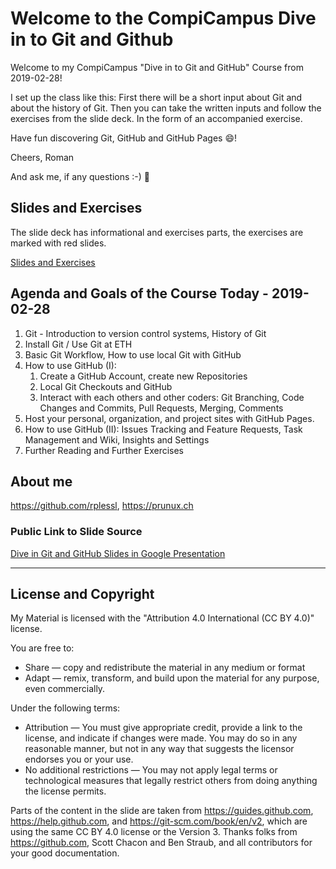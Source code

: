 # Welcome to the CompiCampus Dive in to Git and Github 

Welcome to my CompiCampus "Dive in to Git and GitHub" Course from 2019-02-28!

I set up the class like this: First there will be a short input about Git and about the history of Git. Then you can take the written inputs and follow the exercises from the slide deck. In the form of an accompanied exercise.

Have fun discovering Git, GitHub and GitHub Pages :smile:! 

Cheers, Roman 

And ask me, if any questions :-) :raised_hands: 

## Slides and Exercises

The slide deck has informational and exercises parts, the exercises are marked with red slides.

[Slides and Exercises](https://github.com/rplessl/compicampus-git-intro/raw/master/docs/CompiCampus%20-%20Dive%20in%20to%20Git%20and%20GitHub%20-%202019-02-28.pdf)

## Agenda and Goals of the Course Today - 2019-02-28

1. Git - Introduction to version control systems, History of Git
2. Install Git / Use Git at ETH
3. Basic Git Workflow, How to use local Git with GitHub
4. How to use GitHub (I):
   1. Create a GitHub Account, create new Repositories
   2. Local Git Checkouts and GitHub 
   3. Interact with each others and other coders: Git Branching, Code Changes and Commits, Pull Requests, Merging, Comments
5. Host your personal, organization, and project sites with GitHub Pages.
6. How to use GitHub (II): Issues Tracking and Feature Requests, Task Management and Wiki, Insights and Settings
7. Further Reading and Further Exercises

## About me

https://github.com/rplessl, https://prunux.ch

### Public Link to Slide Source
 
[Dive in Git and GitHub Slides in Google Presentation](https://docs.google.com/presentation/d/17xlAt8DQ5SuLHY08N82ziwVy5g9IYtJ5EzZS1ncvmjI/edit?usp=sharing)

---

## License and Copyright

My Material is licensed with the "Attribution 4.0 International (CC BY 4.0)" license.

You are free to:
* Share — copy and redistribute the material in any medium or format
* Adapt — remix, transform, and build upon the material for any purpose, even commercially.

Under the following terms:
* Attribution — You must give appropriate credit, provide a link to the license, and indicate if changes were made. You may do so in any reasonable manner, but not in any way that suggests the licensor endorses you or your use.
* No additional restrictions — You may not apply legal terms or technological measures that legally restrict others from doing anything the license permits.

Parts of the content in the slide are taken from https://guides.github.com, https://help.github.com, and https://git-scm.com/book/en/v2, which are using the same CC BY 4.0 license or the Version 3. Thanks folks from https://github.com, Scott Chacon and Ben Straub, and all contributors for your good documentation. 



